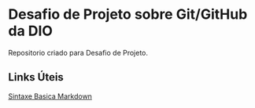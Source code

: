 # Desafio de Projeto sobre Git/GitHub da DIO
Repositorio criado para Desafio de Projeto.

## Links Úteis
[Sintaxe Basica Markdown](https://ww.markdownguide.org/basic0syntax/)
